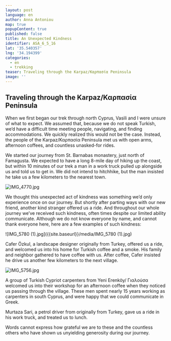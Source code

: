 ```yaml
---
layout: post
language: en
author: Anna Antoniou
map: true
popupContent: true
published: false
title: An Unexpected Kindness
identifier: ASA_6_5_16
lat: '35.540357'
lng: '34.194399'
categories:
  - en
  - trekking
teaser: Traveling through the Karpaz/Καρπασία Peninsula
image: ''
---
```

## Traveling through the Karpaz/Καρπασία Peninsula 

When we first began our trek through north Cyprus, Vasili and I were unsure of what to expect. We assumed that, because we do not speak Turkish, we’d have a difficult time meeting people, navigating, and finding accommodations.  We quickly realized this would not be the case. Instead, the people of the Karpaz/Καρπασία Peninsula met us with open arms, afternoon coffees, and countless unasked-for rides. 

We started our journey from St. Barnabas monastery, just north of Famagusta. We expected to have a long 8-mile day of hiking up the coast, but within 10 minutes of our trek a man in a work truck pulled up alongside us and told us to get in. We did not intend to hitchhike, but the man insisted he take us a few kilometers to the nearest town.

![IMG_4770.jpg]({{site.baseurl}}/media/IMG_4770.jpg)

We thought this unexpected act of kindness was something we’d only experience once on our journey. But shortly after parting ways with our new friend, another kind stranger offered us a ride. And throughout our whole journey we’ve received such kindness, often times despite our limited ability communicate. Although we do not know everyone by name, and cannot thank everyone here, here are a few examples of such kindness: 

![IMG_5780 (1).jpg]({{site.baseurl}}/media/IMG_5780 (1).jpg)

Cafer Özkul, a landscape designer originally from Turkey, offered us a ride, and welcomed us into his home for Turkish coffee and a smoke. His family and neighbor gathered to have coffee with us. After coffee, Cafer insisted he drive us another few kilometers to the next village.

![IMG_5756.jpg]({{site.baseurl}}/media/IMG_5756.jpg)

A group of Turkish Cypriot carpenters from Yeni Erenköy/ Γιαλούσα welcomed us into their workshop for an afternoon coffee when they noticed us passing through the village. These men spent nearly 15 years working as carpenters in south Cyprus, and were happy that we could communicate in Greek. 



Murtaza Sari, a petrol driver from originally from Turkey, gave us a ride in his work truck, and treated us to lunch.  

Words cannot express how grateful we are to these and the countless others who have shown us unyielding generosity during our journey.
